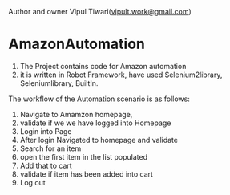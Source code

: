 Author and owner Vipul Tiwari(vipult.work@gmail.com)
# AmazonAutomation
1. The Project contains code for Amazon automation
2. it is written in Robot Framework, have used Selenium2library, Seleniumlibrary, BuiltIn.


The workflow of the Automation scenario is as follows:

1. Navigate to Amamzon homepage, 
2. validate if we we have logged into Homepage
3. Login into Page
4. After login Navigated to homepage and validate
5. Search for an item
6. open the first item in the list populated
7. Add that to cart
8. validate if item has been added into cart
9. Log out
